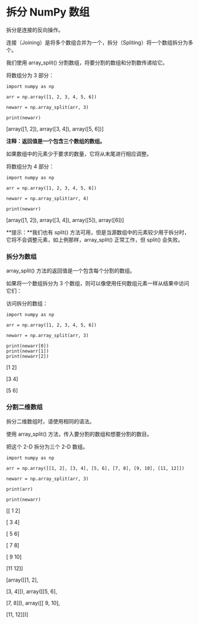 # 拆分 NumPy 数组

拆分是连接的反向操作。

连接（Joining）是将多个数组合并为一个，拆分（Spliting）将一个数组拆分为多个。

我们使用 array_split() 分割数组，将要分割的数组和分割数传递给它。

将数组分为 3 部分：

```
import numpy as np

arr = np.array([1, 2, 3, 4, 5, 6])

newarr = np.array_split(arr, 3)

print(newarr)
```

[array([1, 2]), array([3, 4]), array([5, 6])]

**注释：返回值是一个包含三个数组的数组。**

如果数组中的元素少于要求的数量，它将从末尾进行相应调整。

将数组分为 4 部分：

```
import numpy as np

arr = np.array([1, 2, 3, 4, 5, 6])

newarr = np.array_split(arr, 4)

print(newarr)
```

[array([1, 2]), array([3, 4]), array([5]), array([6])]

**提示：**我们也有 split() 方法可用，但是当源数组中的元素较少用于拆分时，它将不会调整元素，如上例那样，array_split() 正常工作，但 split() 会失败。

### 拆分为数组

array_split() 方法的返回值是一个包含每个分割的数组。

如果将一个数组拆分为 3 个数组，则可以像使用任何数组元素一样从结果中访问它们：

访问拆分的数组：

```
import numpy as np

arr = np.array([1, 2, 3, 4, 5, 6])

newarr = np.array_split(arr, 3)

print(newarr[0])
print(newarr[1])
print(newarr[2])
```

[1 2]

[3 4]

[5 6]

### 分割二维数组

拆分二维数组时，请使用相同的语法。

使用 array_split() 方法，传入要分割的数组和想要分割的数目。

把这个 2-D 拆分为三个 2-D 数组。

```
import numpy as np

arr = np.array([[1, 2], [3, 4], [5, 6], [7, 8], [9, 10], [11, 12]])

newarr = np.array_split(arr, 3)

print(arr)

print(newarr)
```

[[ 1 2]

[ 3 4]

[ 5 6]

[ 7 8]

[ 9 10]

[11 12]]

[array([[1, 2],

[3, 4]]), array([[5, 6],

[7, 8]]), array([[ 9, 10],

[11, 12]])]